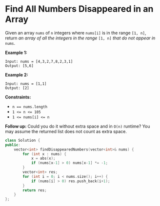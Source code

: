# Find All Numbers Disappeared in an Array

Given an array `nums` of `n` integers where `nums[i]` is in the range `[1, n]`, return *an array of all the integers in the range* `[1, n]` *that do not appear in* `nums`.

 

**Example 1:**

```
Input: nums = [4,3,2,7,8,2,3,1]
Output: [5,6]
```

**Example 2:**

```
Input: nums = [1,1]
Output: [2]
```

 

**Constraints:**

- `n == nums.length`
- `1 <= n <= 105`
- `1 <= nums[i] <= n`

 

**Follow up:** Could you do it without extra space and in `O(n)` runtime? You may assume the returned list does not count as extra space.

```c++
class Solution {
public:
    vector<int> findDisappearedNumbers(vector<int>& nums) {
        for (int x : nums) {
            x = abs(x);
            if (nums[x-1] > 0) nums[x-1] *= -1;
        }
        vector<int> res;
        for (int i = 0; i < nums.size(); i++) {
            if (nums[i] > 0) res.push_back(i+1);
        }
        return res;
    }
};
```

